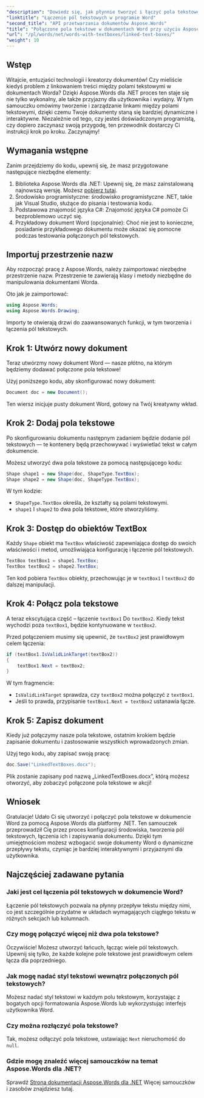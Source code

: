 ```yaml
---
"description": "Dowiedz się, jak płynnie tworzyć i łączyć pola tekstowe w dokumentach Word za pomocą Aspose.Words for .NET. Skorzystaj z naszego szczegółowego przewodnika, aby zapewnić płynny przepływ treści i profesjonalne rezultaty."
"linktitle": "Łączenie pól tekstowych w programie Word"
"second_title": "API przetwarzania dokumentów Aspose.Words"
"title": "Połączone pola tekstowe w dokumentach Word przy użyciu Aspose.Words dla .NET"
"url": "/pl/words/net/words-with-textboxes/linked-text-boxes/"
"weight": 10
---
```


## Wstęp

Witajcie, entuzjaści technologii i kreatorzy dokumentów! Czy mieliście kiedyś problem z linkowaniem treści między polami tekstowymi w dokumentach Worda? Dzięki Aspose.Words dla .NET proces ten staje się nie tylko wykonalny, ale także przyjazny dla użytkownika i wydajny. W tym samouczku omówimy tworzenie i zarządzanie linkami między polami tekstowymi, dzięki czemu Twoje dokumenty staną się bardziej dynamiczne i interaktywne. Niezależnie od tego, czy jesteś doświadczonym programistą, czy dopiero zaczynasz swoją przygodę, ten przewodnik dostarczy Ci instrukcji krok po kroku. Zaczynajmy!

## Wymagania wstępne

Zanim przejdziemy do kodu, upewnij się, że masz przygotowane następujące niezbędne elementy:

1. Biblioteka Aspose.Words dla .NET: Upewnij się, że masz zainstalowaną najnowszą wersję. Możesz [pobierz tutaj](https://releases.aspose.com/words/net/).
2. Środowisko programistyczne: środowisko programistyczne .NET, takie jak Visual Studio, służące do pisania i testowania kodu.
3. Podstawowa znajomość języka C#: Znajomość języka C# pomoże Ci bezproblemowo uczyć się.
4. Przykładowy dokument Word (opcjonalnie): Choć nie jest to konieczne, posiadanie przykładowego dokumentu może okazać się pomocne podczas testowania połączonych pól tekstowych.

## Importuj przestrzenie nazw

Aby rozpocząć pracę z Aspose.Words, należy zaimportować niezbędne przestrzenie nazw. Przestrzenie te zawierają klasy i metody niezbędne do manipulowania dokumentami Worda.

Oto jak je zaimportować:

```csharp
using Aspose.Words;
using Aspose.Words.Drawing;
```

Importy te otwierają drzwi do zaawansowanych funkcji, w tym tworzenia i łączenia pól tekstowych.

## Krok 1: Utwórz nowy dokument

Teraz utwórzmy nowy dokument Word — nasze płótno, na którym będziemy dodawać połączone pola tekstowe!

Użyj poniższego kodu, aby skonfigurować nowy dokument:

```csharp
Document doc = new Document();
```

Ten wiersz inicjuje pusty dokument Word, gotowy na Twój kreatywny wkład.

## Krok 2: Dodaj pola tekstowe

Po skonfigurowaniu dokumentu następnym zadaniem będzie dodanie pól tekstowych — te kontenery będą przechowywać i wyświetlać tekst w całym dokumencie.

Możesz utworzyć dwa pola tekstowe za pomocą następującego kodu:

```csharp
Shape shape1 = new Shape(doc, ShapeType.TextBox);
Shape shape2 = new Shape(doc, ShapeType.TextBox);
```

W tym kodzie:
- `ShapeType.TextBox` określa, że kształty są polami tekstowymi.
- `shape1` I `shape2` to dwa pola tekstowe, które stworzyliśmy.

## Krok 3: Dostęp do obiektów TextBox

Każdy `Shape` obiekt ma `TextBox` właściwość zapewniająca dostęp do swoich właściwości i metod, umożliwiająca konfigurację i łączenie pól tekstowych.

```csharp
TextBox textBox1 = shape1.TextBox;
TextBox textBox2 = shape2.TextBox;
```

Ten kod pobiera `TextBox` obiekty, przechowując je w `textBox1` I `textBox2` do dalszej manipulacji.

## Krok 4: Połącz pola tekstowe

A teraz ekscytująca część – łączenie `textBox1` Do `textBox2`. Kiedy tekst wychodzi poza `textBox1`, będzie kontynuowane w `textBox2`.

Przed połączeniem musimy się upewnić, że `textBox2` jest prawidłowym celem łączenia:

```csharp
if (textBox1.IsValidLinkTarget(textBox2))
{
    textBox1.Next = textBox2;
}
```

W tym fragmencie:
- `IsValidLinkTarget` sprawdza, czy `textBox2` można połączyć z `textBox1`.
- Jeśli to prawda, przypisanie `textBox1.Next = textBox2` ustanawia łącze.

## Krok 5: Zapisz dokument

Kiedy już połączymy nasze pola tekstowe, ostatnim krokiem będzie zapisanie dokumentu i zastosowanie wszystkich wprowadzonych zmian.

Użyj tego kodu, aby zapisać swoją pracę:

```csharp
doc.Save("LinkedTextBoxes.docx");
```

Plik zostanie zapisany pod nazwą „LinkedTextBoxes.docx”, którą możesz otworzyć, aby zobaczyć połączone pola tekstowe w akcji!

## Wniosek

Gratulacje! Udało Ci się utworzyć i połączyć pola tekstowe w dokumencie Word za pomocą Aspose.Words dla platformy .NET. Ten samouczek przeprowadził Cię przez proces konfiguracji środowiska, tworzenia pól tekstowych, łączenia ich i zapisywania dokumentu. Dzięki tym umiejętnościom możesz wzbogacić swoje dokumenty Word o dynamiczne przepływy tekstu, czyniąc je bardziej interaktywnymi i przyjaznymi dla użytkownika.

## Najczęściej zadawane pytania

### Jaki jest cel łączenia pól tekstowych w dokumencie Word?  
Łączenie pól tekstowych pozwala na płynny przepływ tekstu między nimi, co jest szczególnie przydatne w układach wymagających ciągłego tekstu w różnych sekcjach lub kolumnach.

### Czy mogę połączyć więcej niż dwa pola tekstowe?  
Oczywiście! Możesz utworzyć łańcuch, łącząc wiele pól tekstowych. Upewnij się tylko, że każde kolejne pole tekstowe jest prawidłowym celem łącza dla poprzedniego.

### Jak mogę nadać styl tekstowi wewnątrz połączonych pól tekstowych?  
Możesz nadać styl tekstowi w każdym polu tekstowym, korzystając z bogatych opcji formatowania Aspose.Words lub wykorzystując interfejs użytkownika Word.

### Czy można rozłączyć pola tekstowe?  
Tak, możesz odłączyć pola tekstowe, ustawiając `Next` nieruchomość do `null`.

### Gdzie mogę znaleźć więcej samouczków na temat Aspose.Words dla .NET?  
Sprawdź [Strona dokumentacji Aspose.Words dla .NET](https://reference.aspose.com/words/net/) Więcej samouczków i zasobów znajdziesz tutaj.